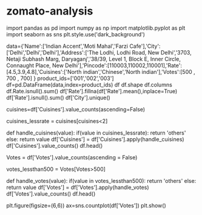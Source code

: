 # zomato-analysis
import pandas as pd 
import numpy as np 
import matplotlib.pyplot as plt
import seaborn as sns
plt.style.use('dark_background')

data={'Name':['Indian Accent','Moti Mahal','Farzi Cafe'],'City':['Delhi','Delhi','Delhi'],'Address':['The Lodhi, Lodhi Road, New Delhi','3703, Netaji Subhash Marg, Daryaganj','38/39, Level 1, Block E, Inner Circle, Connaught Place, New Delhi'],'Pincode':[110003,110002,110001],'Rate':[4.5,3.9,4.8],'Cuisines':['North indian','Chinese','North indian'],'Votes':[500 , 700 , 700] }
product_ids=['001','002','003']
df=pd.DataFrame(data,index=product_ids)
df
df.shape 
df.columns
df.Rate.isnull().sum()
df['Rate'].fillna(df['Rate'].mean(),inplace=True)
df['Rate'].isnull().sum()
df['City'].unique()

cuisines=df['Cuisines'].value_counts(ascending=False)

cuisines_lessrate = cuisines[cuisines<2]

def handle_cuisines(value):
    if(value in cuisines_lessrate):
        return 'others'
    else:
        return value
df['Cuisines'] = df['Cuisines'].apply(handle_cuisines)
df['Cuisines'].value_counts()
df.head()

Votes = df['Votes'].value_counts(ascending = False)

votes_lessthan500 = Votes[Votes>500]

def handle_votes(value):
    if(value in votes_lessthan500):
        return 'others'
    else:
        return value
df['Votes'] = df['Votes'].apply(handle_votes)
df['Votes'].value_counts()
df.head()

plt.figure(figsize=(6,6))
ax=sns.countplot(df['Votes'])
plt.show()
